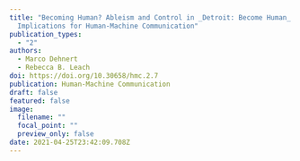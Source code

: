 ```yaml
---
title: "Becoming Human? Ableism and Control in _Detroit: Become Human_ and the
  Implications for Human-Machine Communication"
publication_types:
  - "2"
authors:
  - Marco Dehnert
  - Rebecca B. Leach
doi: https://doi.org/10.30658/hmc.2.7
publication: Human-Machine Communication
draft: false
featured: false
image:
  filename: ""
  focal_point: ""
  preview_only: false
date: 2021-04-25T23:42:09.708Z
---
```

